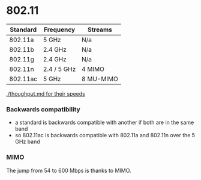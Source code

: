 # 802.11

Standard | Frequency | Streams
-- | - | - 
802.11a | 5 GHz | N/a
802.11b | 2.4 GHz | N/a
802.11g | 2.4 GHz | N/a
802.11n | 2.4 / 5 GHz | 4 MIMO 
802.11ac | 5 GHz | 8 MU-MIMO 

[./thoughput.md for their speeds](throughput.md)

### Backwards compatibility
- a standard is backwards compatible with another if both are in the same band
- so 802.11ac is backwards compatible with 802.11a and 802.11n over the 5 GHz band

### MIMO
The jump from 54 to 600 Mbps is thanks to MIMO.
